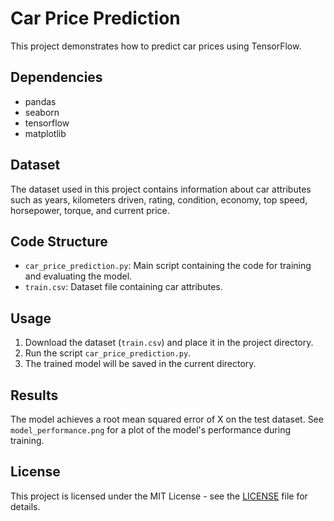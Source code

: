 # Car Price Prediction

This project demonstrates how to predict car prices using TensorFlow.

## Dependencies

- pandas
- seaborn
- tensorflow
- matplotlib

## Dataset

The dataset used in this project contains information about car attributes such as years, kilometers driven, rating, condition, economy, top speed, horsepower, torque, and current price.

## Code Structure

- `car_price_prediction.py`: Main script containing the code for training and evaluating the model.
- `train.csv`: Dataset file containing car attributes.

## Usage


1. Download the dataset (`train.csv`) and place it in the project directory.
2. Run the script `car_price_prediction.py`.
3. The trained model will be saved in the current directory.

## Results

The model achieves a root mean squared error of X on the test dataset. See `model_performance.png` for a plot of the model's performance during training.

## License

This project is licensed under the MIT License - see the [LICENSE](LICENSE) file for details.
